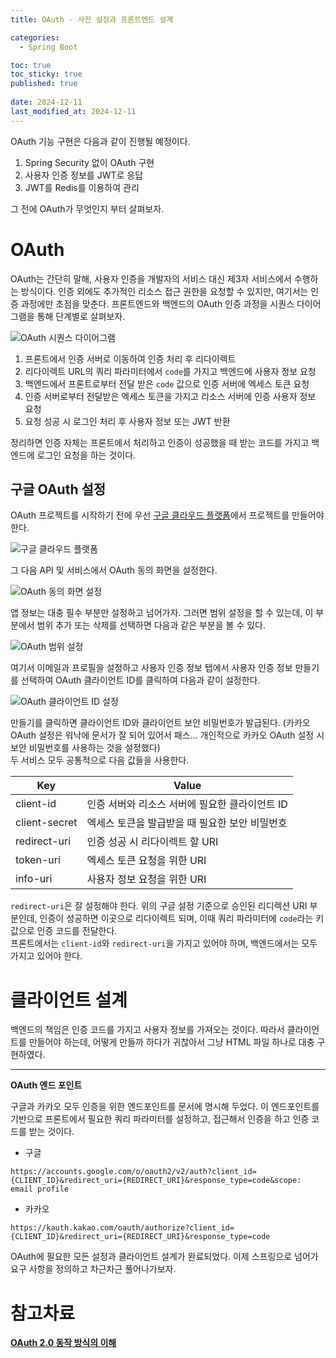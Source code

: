 ```yaml
---
title: OAuth - 사전 설정과 프론트엔드 설계

categories:
  - Spring Boot

toc: true
toc_sticky: true
published: true
 
date: 2024-12-11
last_modified_at: 2024-12-11
---
```


OAuth 기능 구현은 다음과 같이 진행될 예정이다.

1. Spring Security 없이 OAuth 구현
2. 사용자 인증 정보를 JWT로 응답
3. JWT를 Redis를 이용하여 관리

그 전에 OAuth가 무엇인지 부터 살펴보자.

# OAuth

OAuth는 간단히 말해, 사용자 인증을 개발자의 서비스 대신 제3자 서비스에서 수행하는 방식이다. 인증 외에도 추가적인 리소스 접근 권한을 요청할 수 있지만, 여기서는 인증 과정에만 초점을 맞춘다. 프론트엔드와 백엔드의 OAuth 인증 과정을 시퀀스 다이어그램을 통해 단계별로 살펴보자.

![OAuth 시퀀스 다이어그램](/assets/images/oauth-01_01.png)

1. 프론트에서 인증 서버로 이동하여 인증 처리 후 리다이렉트
2. 리다이렉트 URL의 쿼리 파라미터에서 `code`를 가지고 백엔드에 사용자 정보 요청
3. 백엔드에서 프론트로부터 전달 받은 `code` 값으로 인증 서버에 엑세스 토큰 요청
4. 인증 서버로부터 전달받은 엑세스 토큰을 가지고 리소스 서버에 인증 사용자 정보 요청
5. 요청 성공 시 로그인 처리 후 사용자 정보 또는 JWT 반환

정리하면 인증 자체는 프론트에서 처리하고 인증이 성공했을 때 받는 코드를 가지고 백엔드에 로그인 요청을 하는 것이다.

## 구글 OAuth 설정

OAuth 프로젝트를 시작하기 전에 우선 [구글 클라우드 플랫폼](https://console.cloud.google.com/welcome)에서 프로젝트를 만들어야 한다.

![구글 클라우드 플랫폼](/assets/images/oauth-01_02.png)

그 다음 API 및 서비스에서 OAuth 동의 화면을 설정한다. 

![OAuth 동의 화면 설정](/assets/images/oauth-01_03.png)

앱 정보는 대충 필수 부분만 설정하고 넘어가자. 그러면 범위 설정을 할 수 있는데, 이 부분에서 범위 추가 또는 삭제를 선택하면 다음과 같은 부분을 볼 수 있다.

![OAuth 범위 설정](/assets/images/oauth-01_04.png)

여기서 이메일과 프로필을 설정하고 사용자 인증 정보 탭에서 사용자 인증 정보 만들기를 선택하여 OAuth 클라이언트 ID를 클릭하여 다음과 같이 설정한다.

![OAuth 클라이언트 ID 설정](/assets/images/oauth-01_05.png)

만들기를 클릭하면 클라이언트 ID와 클라이언트 보안 비밀번호가 발급된다. (카카오 OAuth 설정은 워낙에 문서가 잘 되어 있어서 패스... 개인적으로 카카오 OAuth 설정 시 보안 비밀번호를 사용하는 것을 설정했다)  
두 서비스 모두 공통적으로 다음 값들을 사용한다.

| Key           | Value                                                                      |
| ------------- | -------------------------------------------------------------------------- |
| client-id     | 인증 서버와 리소스 서버에 필요한 클라이언트 ID                             |
| client-secret | 엑세스 토큰을 발급받을 때 필요한 보안 비밀번호                             |
| redirect-uri  | 인증 성공 시 리다이렉트 할 URI  |
| token-uri     | 엑세스 토큰 요청을 위한 URI                                                |
| info-uri      | 사용자 정보 요청을 위한 URI                                                |

`redirect-uri`은 잘 설정해야 한다. 위의 구글 설정 기준으로 승인된 리디렉션 URI 부분인데, 인증이 성공하면 이곳으로 리다이렉트 되며, 이때 쿼리 파라미터에 `code`라는 키 값으로 인증 코드를 전달한다.  
프론트에서는 `client-id`와 `redirect-uri`을 가지고 있어야 하며, 백엔드에서는 모두 가지고 있어야 한다.

# 클라이언트 설계

백엔드의 책임은 인증 코드를 가지고 사용자 정보를 가져오는 것이다. 따라서 클라이언트를 만들어야 하는데, 어떻게 만들까 하다가 귀찮아서 그냥 HTML 파일 하나로 대충 구현하였다.

<script src="https://gist.github.com/sehako/9d083734ed9fef45e09b584af2e88ea0.js"></script>

---

**OAuth 엔드 포인트**

구글과 카카오 모두 인증을 위한 엔드포인트를 문서에 명시해 두었다. 이 엔드포인트를 기반으로 프론트에서 필요한 쿼리 파라미터를 설정하고, 접근해서 인증을 하고 인증 코드를 받는 것이다.

- 구글

```
https://accounts.google.com/o/oauth2/v2/auth?client_id={CLIENT_ID}&redirect_uri={REDIRECT_URI}&response_type=code&scope: email profile
```

- 카카오

```
https://kauth.kakao.com/oauth/authorize?client_id={CLIENT_ID}&redirect_uri={REDIRECT_URI}&response_type=code
```

OAuth에 필요한 모든 설정과 클라이언트 설계가 완료되었다. 이제 스프링으로 넘어가 요구 사항을 정의하고 차근차근 풀어나가보자.


# 참고차료

[**OAuth 2.0 동작 방식의 이해**](https://blog.naver.com/mds_datasecurity/222182943542)